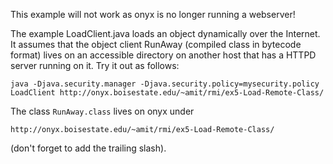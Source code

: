 
This example will not work as onyx is no longer running a webserver!

The example LoadClient.java loads an object dynamically over the Internet.  It assumes that the
object client RunAway (compiled class in bytecode format) lives on an accessible directory on
another host that has a HTTPD server running on it. Try it out as follows:

```
java -Djava.security.manager -Djava.security.policy=mysecurity.policy LoadClient http://onyx.boisestate.edu/~amit/rmi/ex5-Load-Remote-Class/
```

The class `RunAway.class` lives on onyx under 

```
http://onyx.boisestate.edu/~amit/rmi/ex5-Load-Remote-Class/
```

(don't forget to add the trailing slash).
